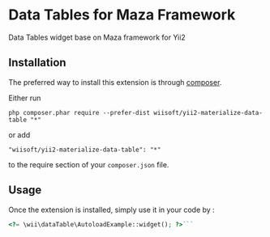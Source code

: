 Data Tables for Maza Framework
==============================
Data Tables widget base on Maza framework for Yii2

Installation
------------

The preferred way to install this extension is through [composer](http://getcomposer.org/download/).

Either run

```
php composer.phar require --prefer-dist wiisoft/yii2-materialize-data-table "*"
```

or add

```
"wiisoft/yii2-materialize-data-table": "*"
```

to the require section of your `composer.json` file.


Usage
-----

Once the extension is installed, simply use it in your code by  :

```php
<?= \wii\dataTable\AutoloadExample::widget(); ?>```